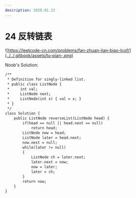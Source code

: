 ```yaml
---
description: 2020.01.22
---
```


# 24 反转链表

![https://leetcode-cn.com/problems/fan-zhuan-lian-biao-lcof/](../../.gitbook/assets/tu-pian-.png)



Noob's Solution:

```text
/**
 * Definition for singly-linked list.
 * public class ListNode {
 *     int val;
 *     ListNode next;
 *     ListNode(int x) { val = x; }
 * }
 */
class Solution {
    public ListNode reverseList(ListNode head) {
        if(head == null || head.next == null)
            return head;
        ListNode now = head;
        ListNode later = head.next;
        now.next = null;
        while(later != null)
        {
            ListNode ch = later.next;
            later.next = now;
            now = later;
            later = ch;
        }
        return now;
    }
}
```



